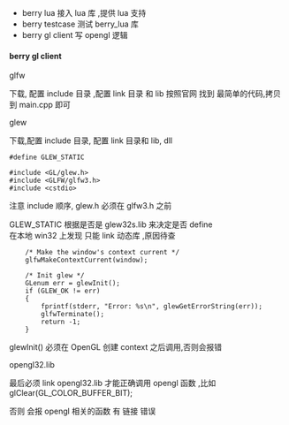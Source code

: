   


- berry lua  接入 lua 库 ,提供 lua 支持
- berry testcase 测试 berry_lua 库 
- berry gl client  写 opengl 逻辑  


#### berry gl client  

glfw  

下载, 配置 include 目录  ,配置 link 目录  和 lib 
按照官网 找到 最简单的代码,拷贝到 main.cpp  即可  


glew

下载,配置 include 目录, 配置 link 目录和 lib, dll  

	#define GLEW_STATIC
	
	#include <GL/glew.h>
	#include <GLFW/glfw3.h>
	#include <cstdio>

注意 include 顺序, glew.h 必须在 glfw3.h  之前  

GLEW_STATIC 根据是否是 glew32s.lib 来决定是否 define  
在本地 win32 上发现 只能 link 动态库 ,原因待查  
   

		/* Make the window's context current */
		glfwMakeContextCurrent(window);

		/* Init glew */
		GLenum err = glewInit();
		if (GLEW_OK != err)
		{
			fprintf(stderr, "Error: %s\n", glewGetErrorString(err));
			glfwTerminate();
			return -1;
		}


glewInit() 必须在 OpenGL 创建 context 之后调用,否则会报错  


opengl32.lib   

最后必须 link opengl32.lib 才能正确调用 opengl 函数 ,比如glClear(GL_COLOR_BUFFER_BIT);  

否则 会报 opengl 相关的函数 有 链接 错误  


